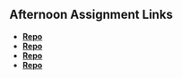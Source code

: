 ## Afternoon Assignment Links

* **[Repo](https://github.com/blazej686/vue-playground)**
* **[Repo](https://github.com/blazej686/Regifted)**
* **[Repo](https://github.com/blazej686/vue_gregslist)**
* **[Repo](https://github.com/blazej686/Blogger)**
